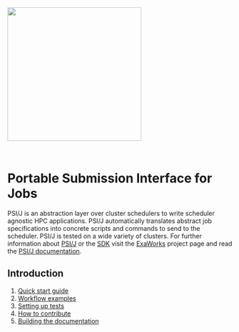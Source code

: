 <img src="https://exaworks.org/images/exaworks-psij-logo.png" width="300" style="margin-bottom: 2em"/>

# Portable Submission Interface for Jobs

PSI/J is an abstraction layer over cluster schedulers to write scheduler agnostic HPC applications. PSI/J automatically translates abstract job specifications into concrete scripts and commands to send to the scheduler. PSI/J is tested on a wide variety of clusters. For further information about [PSI/J](https://exaworks.org/job-api-spec/) or the [SDK](https://github.com/ExaWorks/SDK) visit the [ExaWorks](https://exaworks.org/) project page and read the [PSI/J documentation](https://exaworks.org/psi-j-python/#docs).


## Introduction

1. [Quick start guide](QuickStart.md)
2. [Workflow examples](scripts/WORKFLOW-EXAMPLES.md)
3. [Setting up tests](README-testing.md)
4. [How to contribute](CONTRIBUTING.md)
5. [Building the documentation](README-dev.md)
